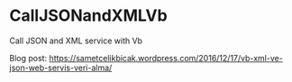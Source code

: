 # CallJSONandXMLVb
Call JSON and XML service with Vb

Blog post: https://sametcelikbicak.wordpress.com/2016/12/17/vb-xml-ve-json-web-servis-veri-alma/
